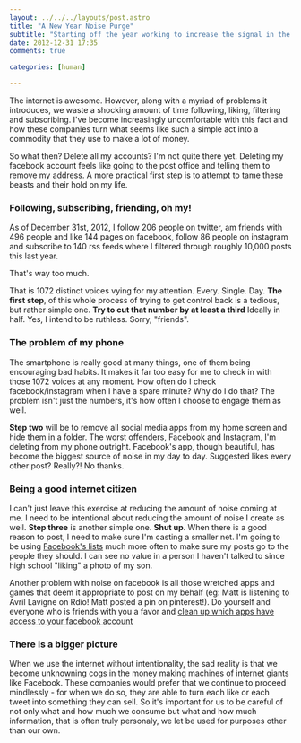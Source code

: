 ```yaml
---
layout: ../../../layouts/post.astro
title: "A New Year Noise Purge"
subtitle: "Starting off the year working to increase the signal in the noise"
date: 2012-12-31 17:35
comments: true

categories: [human]

---
```

The internet is awesome. However, along with a myriad of problems it introduces, we waste a shocking amount of time following, liking, filtering and subscribing. I've become increasingly uncomfortable with this fact and how these companies turn what seems like such a simple act into a commodity that they use to make a lot of money.

So what then? Delete all my accounts? I'm not quite there yet. Deleting my facebook account feels like going to the post office and telling them to remove my address. A more practical first step is to attempt to tame these beasts and their hold on my life.

### Following, subscribing, friending, oh my!

As of December 31st, 2012, I follow 206 people on twitter, am friends with 496 people and like 144 pages on facebook, follow 86 people on instagram and subscribe to 140 rss feeds where I filtered through roughly 10,000 posts this last year.

That's way too much.

That is 1072 distinct voices vying for my attention. Every. Single. Day. **The first step**, of this whole process of trying to get control back is a tedious, but rather simple one. **Try to cut that number by at least a third** Ideally in half.  Yes, I intend to be ruthless. Sorry, "friends".

### The problem of my phone

The smartphone is really good at many things, one of them being encouraging bad habits. It makes it far too easy for me to check in with those 1072 voices at any moment. How often do I check facebook/instagram when I have a spare minute? Why do I do that? The problem isn't just the numbers, it's how often I choose to engage them as well.

**Step two** will be to remove all social media apps from my home screen and hide them in a folder. The worst offenders, Facebook and Instagram, I'm deleting from my phone outright. Facebook's app, though beautiful, has become the biggest source of noise in my day to day. Suggested likes every other post? Really?! No thanks.

### Being a good internet citizen

I can't just leave this exercise at reducing the amount of noise coming at me. I need to be intentional about reducing the amount of noise I create as well. **Step three** is another simple one. **Shut up**. When there is a good reason to post, I need to make sure I'm casting a smaller net. I'm going to be using [Facebook's lists](https://www.facebook.com/bookmarks/lists) much more often to make sure my posts go to the people they should. I can see no value in a person I haven't talked to since high school "liking" a photo of my son.

Another problem with noise on facebook is all those wretched apps and games that deem it appropriate to post on my behalf (eg: Matt is listening to Avril Lavigne on Rdio! Matt posted a pin on pinterest!). Do yourself and everyone who is friends with you a favor and [clean up which apps have access to your facebook account](https://www.facebook.com/settings?tab=applications)

### There is a bigger picture

When we use the internet without intentionality, the sad reality is that we become unknowning cogs in the money making machines of internet giants like Facebook. These companies would prefer that we continue to proceed mindlessly - for when we do so, they are able to turn each like or each tweet into something they can sell. So it's important for us to be careful of not only what and how much we consume but what and how much information, that is often truly personaly, we let be used for purposes other than our own.
